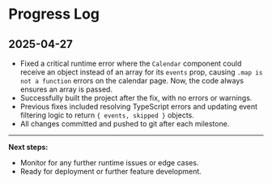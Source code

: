 # Progress Log

## 2025-04-27
- Fixed a critical runtime error where the `Calendar` component could receive an object instead of an array for its `events` prop, causing `.map is not a function` errors on the calendar page. Now, the code always ensures an array is passed.
- Successfully built the project after the fix, with no errors or warnings.
- Previous fixes included resolving TypeScript errors and updating event filtering logic to return `{ events, skipped }` objects.
- All changes committed and pushed to git after each milestone.

---

**Next steps:**
- Monitor for any further runtime issues or edge cases.
- Ready for deployment or further feature development.
